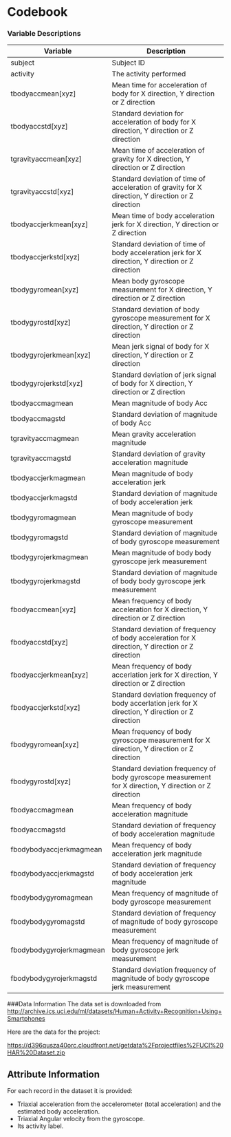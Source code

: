 Codebook
========================================================
### Variable Descriptions

| Variable | Description
-----------|-------------
| subject |  Subject ID
| activity | The activity performed
| tbodyaccmean[xyz] | Mean time for acceleration of body for X direction, Y direction or Z direction
| tbodyaccstd[xyz]  | Standard deviation for acceleration of body for X direction, Y direction or Z direction
| tgravityaccmean[xyz] | Mean time of acceleration of gravity for X direction, Y direction or Z direction
| tgravityaccstd[xyz] | Standard deviation of time of acceleration of gravity for X direction, Y direction or Z direction
| tbodyaccjerkmean[xyz] | Mean time of body acceleration jerk for X direction, Y direction or Z direction
| tbodyaccjerkstd[xyz] | Standard deviation of time of body acceleration jerk for X direction, Y direction or Z direction
| tbodygyromean[xyz] | Mean body gyroscope measurement for X direction, Y direction or Z direction
| tbodygyrostd[xyz] | Standard deviation of body gyroscope measurement for X direction, Y direction or Z direction
| tbodygyrojerkmean[xyz] | Mean jerk signal of body for X direction, Y direction or Z direction
| tbodygyrojerkstd[xyz] | Standard deviation of jerk signal of body for X direction, Y direction or Z direction
| tbodyaccmagmean | Mean magnitude of body Acc
| tbodyaccmagstd | Standard deviation of magnitude of body Acc
| tgravityaccmagmean | Mean gravity acceleration magnitude
| tgravityaccmagstd | Standard deviation of gravity acceleration magnitude
| tbodyaccjerkmagmean | Mean magnitude of body acceleration jerk
| tbodyaccjerkmagstd | Standard deviation of magnitude of body acceleration jerk
| tbodygyromagmean | Mean magnitude of body gyroscope measurement
| tbodygyromagstd | Standard deviation of magnitude of body gyroscope measurement
| tbodygyrojerkmagmean | Mean magnitude of body body gyroscope jerk measurement
| tbodygyrojerkmagstd | Standard deviation of magnitude of body body gyroscope jerk measurement
| fbodyaccmean[xyz] | Mean frequency of body acceleration for X direction, Y direction or Z direction
| fbodyaccstd[xyz] | Standard deviation of frequency of body acceleration for X direction, Y direction or Z direction
| fbodyaccjerkmean[xyz] | Mean frequency of body accerlation jerk for X direction, Y direction or Z direction
| fbodyaccjerkstd[xyz] | Standard deviation frequency of body accerlation jerk for X direction, Y direction or Z direction
| fbodygyromean[xyz] | Mean frequency of body gyroscope measurement for X direction, Y direction or Z direction
| fbodygyrostd[xyz] | Standard deviation frequency of body gyroscope measurement for X direction, Y direction or Z direction
| fbodyaccmagmean | Mean frequency of body acceleration magnitude
| fbodyaccmagstd | Standard deviation of frequency of body acceleration magnitude
| fbodybodyaccjerkmagmean | Mean frequency of body acceleration jerk magnitude
| fbodybodyaccjerkmagstd | Standard deviation of frequency of body acceleration jerk magnitude
| fbodybodygyromagmean | Mean frequency of magnitude of body gyroscope measurement
| fbodybodygyromagstd | Standard deviation of frequency of magnitude of body gyroscope measurement
| fbodybodygyrojerkmagmean | Mean frequency of magnitude of body gyroscope jerk measurement
| fbodybodygyrojerkmagstd | Standard deviation frequency of magnitude of body gyroscope jerk measurement

###Data Information 
The data set is downloaded from
http://archive.ics.uci.edu/ml/datasets/Human+Activity+Recognition+Using+Smartphones

Here are the data for the project:

https://d396qusza40orc.cloudfront.net/getdata%2Fprojectfiles%2FUCI%20HAR%20Dataset.zip 

Attribute Information
------------------------

For each record in the dataset it is provided:
- Triaxial acceleration from the accelerometer (total acceleration) and the estimated body acceleration.
- Triaxial Angular velocity from the gyroscope.
- Its activity label.
